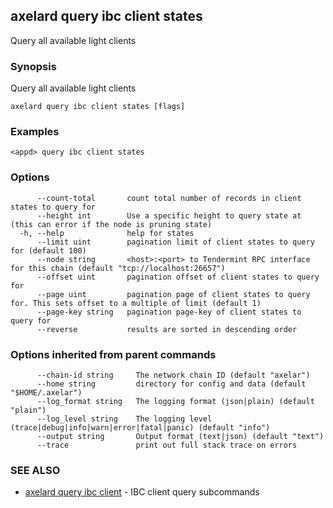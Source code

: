 ## axelard query ibc client states

Query all available light clients

### Synopsis

Query all available light clients

```
axelard query ibc client states [flags]
```

### Examples

```
<appd> query ibc client states
```

### Options

```
      --count-total       count total number of records in client states to query for
      --height int        Use a specific height to query state at (this can error if the node is pruning state)
  -h, --help              help for states
      --limit uint        pagination limit of client states to query for (default 100)
      --node string       <host>:<port> to Tendermint RPC interface for this chain (default "tcp://localhost:26657")
      --offset uint       pagination offset of client states to query for
      --page uint         pagination page of client states to query for. This sets offset to a multiple of limit (default 1)
      --page-key string   pagination page-key of client states to query for
      --reverse           results are sorted in descending order
```

### Options inherited from parent commands

```
      --chain-id string     The network chain ID (default "axelar")
      --home string         directory for config and data (default "$HOME/.axelar")
      --log_format string   The logging format (json|plain) (default "plain")
      --log_level string    The logging level (trace|debug|info|warn|error|fatal|panic) (default "info")
      --output string       Output format (text|json) (default "text")
      --trace               print out full stack trace on errors
```

### SEE ALSO

- [axelard query ibc client](/cli-docs/v0_27_0/axelard_query_ibc_client) - IBC client query subcommands
